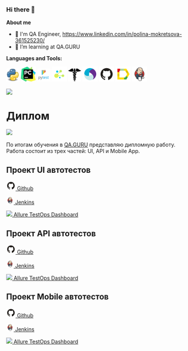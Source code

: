 ### Hi there 👋

**About me**

- 💼 I'm QA Engineer, https://www.linkedin.com/in/polina-mokretsova-361525230/
- 🌱 I’m learning at QA.GURU

**Languages and Tools:**

<code><img src="media/python.png" width="35"/></code>
<code><img src="media/pycharm.png" width="40"/></code>
<code><img src="media/pytest.png" width="35"/></code>
<code><img src="media/selene.png" width="40"/></code>
<code><img src="media/requests.png" width="35"/></code>
<code><img src="media/appium.svg" width="40"/></code>
<code><img src="media/github.svg" width="40"/></code>
<code><img src="media/allure.svg" width="40"/></code>
<code><img src="media/jenkins.svg" width="40"/></code>




<a href="https://github.com/polinamokretsova/github-readme-stats"><img align="center" src="https://github-readme-stats.vercel.app/api?username=polinamokretsoval&show_icons=true&include_all_commits=true&theme=buefy&hide_border=true"/></a>

# Диплом
<code><img src="media/qaguruLogo.svg"></code>

По итогам обучения в <a href="QA.GURU">QA.GURU</a> представляю дипломную работу.
Работа состоит из трех частей: UI, API и Mobile App.

**Проект UI автотестов**
------------------------
<a href="https://github.com/PolinaMokretsova/demoqa_tests"><img src="media/GitHub.svg" width="25"/> Github</a>

<a href="https://jenkins.autotests.cloud/job/demoqa_tests/"> <img src="media/Jenkins.svg" width="20"/> Jenkins</a>

<a href="https://allure.autotests.cloud/"><img src="media/Allure-logo.svg" width="20"/> Allure TestOps Dashboard</a>


**Проект API автотестов**
------------------------
<a href="https://github.com/PolinaMokretsova/api_tests"><img src="media/GitHub.svg" width="25"/> Github</a>

<a href="https://jenkins.autotests.cloud/job/api_tests/"><img src="media/Jenkins.svg" width="20"/> Jenkins</a>

<a href="https://allure.autotests.cloud/"><img src="media/Allure-logo.svg" width="20"/> Allure TestOps Dashboard</a>


**Проект Mobile автотестов**
------------------------
<a href="https://github.com/PolinaMokretsova/browserstack_tests"><img src="media/GitHub.svg" width="25"/> Github</a>

<a href="https://jenkins.autotests.cloud/job/browserstack_tests/"><img src="media/Jenkins.svg" width="20"/> Jenkins</a>

<a href="https://allure.autotests.cloud/"><img src="media/Allure-logo.svg" width="20"/> Allure TestOps Dashboard</a>
